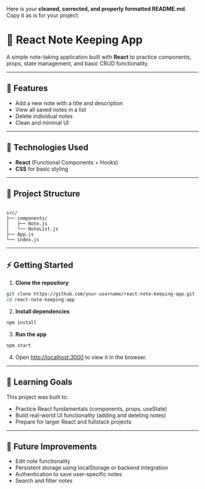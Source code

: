 Here is your **cleaned, corrected, and properly formatted README.md**. Copy it as is for your project:


# 📝 React Note Keeping App

A simple note-taking application built with **React** to practice components, props, state management, and basic CRUD functionality.

---

## 🚀 Features

- Add a new note with a title and description  
- View all saved notes in a list  
- Delete individual notes  
- Clean and minimal UI

---

## 🔧 Technologies Used

- **React** (Functional Components + Hooks)
- **CSS** for basic styling

---

## 📂 Project Structure

```

src/
├── components/
│   ├── Note.js
│   └── NoteList.js
├── App.js
└── index.js

````

---

## ⚡ Getting Started

1. **Clone the repository**

```bash
git clone https://github.com/your-username/react-note-keeping-app.git
cd react-note-keeping-app
````

2. **Install dependencies**

```bash
npm install
```

3. **Run the app**

```bash
npm start
```

4. Open [http://localhost:3000](http://localhost:3000) to view it in the browser.

---

## 🎯 Learning Goals

This project was built to:

* Practice React fundamentals (components, props, useState)
* Build real-world UI functionality (adding and deleting notes)
* Prepare for larger React and fullstack projects

---

## 📝 Future Improvements

* Edit note functionality
* Persistent storage using localStorage or backend integration
* Authentication to save user-specific notes
* Search and filter notes


